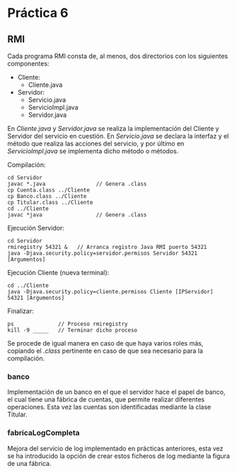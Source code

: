 # Práctica 6

## RMI
Cada programa RMI consta de, al menos, dos directorios con los siguientes componentes:
- Cliente:
  - Cliente.java
- Servidor:
  - Servicio.java
  - ServicioImpl.java
  - Servidor.java

En _Cliente.java_ y _Servidor.java_ se realiza la implementación del Cliente y Servidor del servicio en cuestión. En _Servicio.java_ se declara la interfaz y el método que realiza las acciones del servicio, y por último en _ServicioImpl.java_ se implementa dicho método o métodos.

Compilación:
```
cd Servidor
javac *.java                // Genera .class
cp Cuenta.class ../Cliente
cp Banco.class ../Cliente
cp Titular.class ../Cliente
cd ../Cliente
javac *java                 // Genera .class
```
Ejecución Servidor:
```
cd Servidor
rmiregistry 54321 &   // Arranca registro Java RMI puerto 54321
java -Djava.security.policy=servidor.permisos Servidor 54321 [Argumentos]
```
Ejecución Cliente (nueva terminal):
```
cd ../Cliente
java -Djava.security.policy=cliente.permisos Cliente [IPServidor] 54321 [Argumentos]
```
Finalizar:
```
ps              // Proceso rmiregistry
kill -9 _____   // Terminar dicho proceso
```

Se procede de igual manera en caso de que haya varios roles más, copiando el _.class_ pertinente en caso de que sea necesario para la compilación.

### banco
Implementación de un banco en el que el servidor hace el papel de banco, el cual tiene una fábrica de cuentas, que permite realizar diferentes operaciones.
Esta vez las cuentas son identificadas mediante la clase Titular.

### fabricaLogCompleta
Mejora del servicio de log implementado en prácticas anteriores, esta vez se ha introducido la opción de crear estos ficheros de log mediante la figura de una fábrica.
